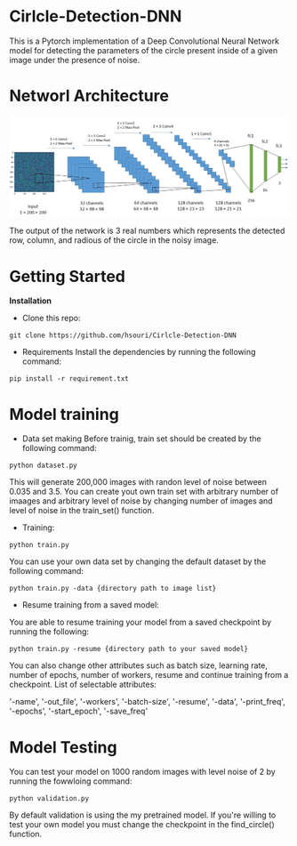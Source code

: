 # Cirlcle-Detection-DNN
This is a Pytorch implementation of a Deep Convolutional Neural Network model for detecting the parameters of the circle present inside of a given image under the presence of noise.


# Networl Architecture

![Repo List](screenshot/Network.jpg)

The output of the network is 3 real numbers which represents the detected row, column, and radious of the circle in the noisy image. 

# Getting Started

**Installation**
- Clone this repo:
```shell
git clone https://github.com/hsouri/Cirlcle-Detection-DNN
```

- Requirements
Install the dependencies by running the following command:
```shell
pip install -r requirement.txt
```

# Model training
- Data set making
Before trainig, train set should be created by the following command:

```shell
python dataset.py
```
This will generate 200,000 images with randon level of noise between 0.035 and 3.5. You can create yout own train set with arbitrary number of imaages and arbitrary level of noise by changing number of images and level of noise in the train_set() function.

- Training:

```shell
python train.py
```
You can use your own data set by changing the default dataset by the following command:

```shell
python train.py -data {directory path to image list}
```

- Resume training from a saved model:

You are able to resume training your model from a saved checkpoint by running the following:

```shell
python train.py -resume {directory path to your saved model}
```

You can also change other attributes such as batch size, learning rate, number of epochs, number of workers, resume
and continue training from a checkpoint. List of selectable attributes:

'-name', '-out_file', '-workers', '-batch-size', '-resume', '-data', '-print_freq', '-epochs', '-start_epoch', '-save_freq'

# Model Testing

You can test your model on 1000 random images with level noise of 2 by running the fowwloing command:

```shell
python validation.py
``` 
By default validation is using the my pretrained model. If you're willing to test your own model you must change the checkpoint in the find_circle() function. 


